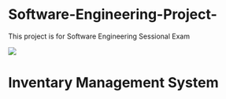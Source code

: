 # Software-Engineering-Project-
This project is for Software Engineering Sessional Exam 

<img src="hstu_logo.png" >


# Inventary Management System











































